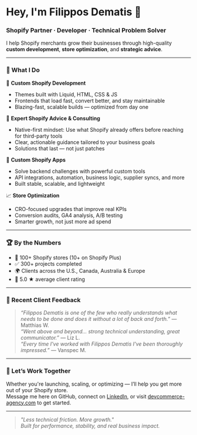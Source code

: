 # Hey, I'm Filippos Dematis 👋  
### Shopify Partner · Developer · Technical Problem Solver  

I help Shopify merchants grow their businesses through high-quality **custom development**, **store optimization**, and **strategic advice**.

---

### 🚀 What I Do

🔧 **Custom Shopify Development**  
- Themes built with Liquid, HTML, CSS & JS  
- Frontends that load fast, convert better, and stay maintainable  
- Blazing-fast, scalable builds — optimized from day one

🧠 **Expert Shopify Advice & Consulting**  
- Native-first mindset: Use what Shopify already offers before reaching for third-party tools  
- Clear, actionable guidance tailored to your business goals  
- Solutions that last — not just patches

🧩 **Custom Shopify Apps**  
- Solve backend challenges with powerful custom tools  
- API integrations, automation, business logic, supplier syncs, and more  
- Built stable, scalable, and lightweight

📈 **Store Optimization**  
- CRO-focused upgrades that improve real KPIs  
- Conversion audits, GA4 analysis, A/B testing  
- Smarter growth, not just more ad spend

---

### 🏆 By the Numbers

- 🛒 100+ Shopify stores (10+ on Shopify Plus)  
- ✅ 300+ projects completed  
- 🌍 Clients across the U.S., Canada, Australia & Europe  
- 💬 5.0 ★ average client rating  

---

### 💬 Recent Client Feedback

> *“Filippos Dematis is one of the few who really understands what needs to be done and does it without a lot of back and forth.”* — Matthias W.  
> *“Went above and beyond... strong technical understanding, great communicator.”* — Liz L.  
> *“Every time I've worked with Filippos Dematis I've been thoroughly impressed.”* — Vanspec M.  

---

### 🤝 Let’s Work Together

Whether you're launching, scaling, or optimizing — I’ll help you get more out of your Shopify store.  
Message me here on GitHub, connect on [LinkedIn](https://www.linkedin.com/in/filippos-dematis), or visit [devcommerce-agency.com](https://devcommerce-agency.com/) to get started.

---

> _"Less technical friction. More growth."_  
> _Built for performance, stability, and real business impact._
